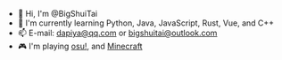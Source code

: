 - 👋 Hi, I'm @BigShuiTai
- 🌱 I'm currently learning Python, Java, JavaScript, Rust, Vue, and C++
- 📫 E-mail: [dapiya@qq.com](mailto:dapiya@qq.com) or [bigshuitai@outlook.com](mailto:bigshuitai@outlook.com)
- 🎮 I'm playing [osu!](https://github.com/ppy/osu), and [Minecraft](https://www.minecraft.net/)
